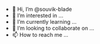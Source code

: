 - 👋 Hi, I’m @souvik-blade
- 👀 I’m interested in ...
- 🌱 I’m currently learning ...
- 💞️ I’m looking to collaborate on ...
- 📫 How to reach me ...

<!---
souvik-blade/souvik-blade is a ✨ special ✨ repository because its `README.md` (this file) appears on your GitHub profile.
You can click the Preview link to take a look at your changes.
--->
